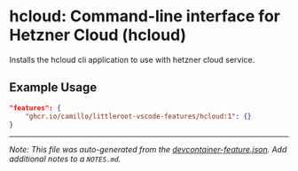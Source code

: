 
# hcloud: Command-line interface for Hetzner Cloud (hcloud)

Installs the hcloud cli application to use with hetzner cloud service.

## Example Usage

```json
"features": {
    "ghcr.io/camillo/littleroot-vscode-features/hcloud:1": {}
}
```





---

_Note: This file was auto-generated from the [devcontainer-feature.json](https://github.com/camillo/littleroot-vscode-features/blob/main/src/hcloud/devcontainer-feature.json).  Add additional notes to a `NOTES.md`._
